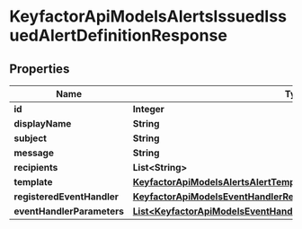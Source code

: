 

# KeyfactorApiModelsAlertsIssuedIssuedAlertDefinitionResponse


## Properties

| Name | Type | Description | Notes |
|------------ | ------------- | ------------- | -------------|
|**id** | **Integer** |  |  [optional] |
|**displayName** | **String** |  |  [optional] |
|**subject** | **String** |  |  [optional] |
|**message** | **String** |  |  [optional] |
|**recipients** | **List&lt;String&gt;** |  |  [optional] |
|**template** | [**KeyfactorApiModelsAlertsAlertTemplateAlertTemplateResponse**](KeyfactorApiModelsAlertsAlertTemplateAlertTemplateResponse.md) |  |  [optional] |
|**registeredEventHandler** | [**KeyfactorApiModelsEventHandlerRegisteredEventHandlerResponse**](KeyfactorApiModelsEventHandlerRegisteredEventHandlerResponse.md) |  |  [optional] |
|**eventHandlerParameters** | [**List&lt;KeyfactorApiModelsEventHandlerEventHandlerParameterResponse&gt;**](KeyfactorApiModelsEventHandlerEventHandlerParameterResponse.md) |  |  [optional] |



